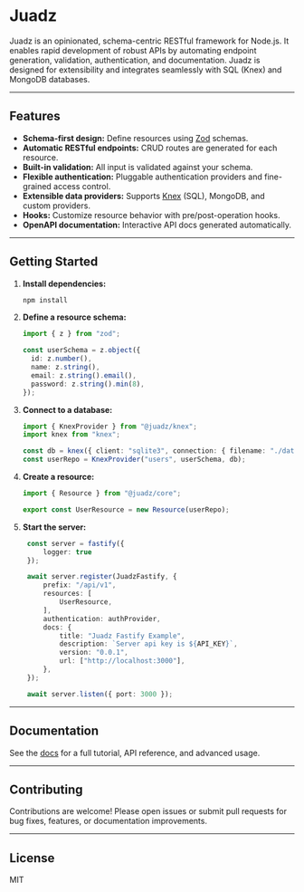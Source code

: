 # Juadz

Juadz is an opinionated, schema-centric RESTful framework for Node.js. It enables rapid development of robust APIs by automating endpoint generation, validation, authentication, and documentation. Juadz is designed for extensibility and integrates seamlessly with SQL (Knex) and MongoDB databases.

---

## Features

- **Schema-first design:** Define resources using [Zod](https://zod.dev/) schemas.
- **Automatic RESTful endpoints:** CRUD routes are generated for each resource.
- **Built-in validation:** All input is validated against your schema.
- **Flexible authentication:** Pluggable authentication providers and fine-grained access control.
- **Extensible data providers:** Supports [Knex](https://knexjs.org/) (SQL), MongoDB, and custom providers.
- **Hooks:** Customize resource behavior with pre/post-operation hooks.
- **OpenAPI documentation:** Interactive API docs generated automatically.

---

## Getting Started

1. **Install dependencies:**

   ```bash
   npm install
   ```

2. **Define a resource schema:**

   ```ts
   import { z } from "zod";

   const userSchema = z.object({
     id: z.number(),
     name: z.string(),
     email: z.string().email(),
     password: z.string().min(8),
   });
   ```

3. **Connect to a database:**

   ```ts
   import { KnexProvider } from "@juadz/knex";
   import knex from "knex";

   const db = knex({ client: "sqlite3", connection: { filename: "./data.db" } });
   const userRepo = KnexProvider("users", userSchema, db);
   ```

4. **Create a resource:**

   ```ts
   import { Resource } from "@juadz/core";

   export const UserResource = new Resource(userRepo);
   ```

5. **Start the server:**

   ```ts
    const server = fastify({
        logger: true
    });

    await server.register(JuadzFastify, {
        prefix: "/api/v1",
        resources: [
            UserResource,
        ],
        authentication: authProvider,
        docs: {
            title: "Juadz Fastify Example",
            description: `Server api key is ${API_KEY}`,
            version: "0.0.1",
            url: ["http://localhost:3000"],
        },
    });

    await server.listen({ port: 3000 });
   ```

---

## Documentation

See the [docs](./packages/docs) for a full tutorial, API reference, and advanced usage.

---

## Contributing

Contributions are welcome! Please open issues or submit pull requests for bug fixes, features, or documentation improvements.

---

## License

MIT